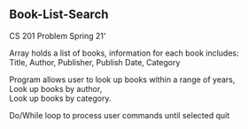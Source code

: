 ## Book-List-Search  
CS 201 Problem Spring 21'

Array holds a list of books, information for each book includes:  
Title, Author, Publisher, Publish Date, Category  

Program allows user to look up books within a range of years,  
Look up books by author,  
Look up books by category.  

Do/While loop to process user commands until selected quit
